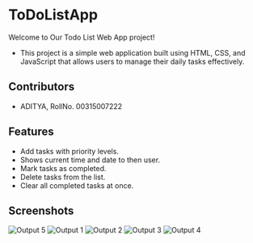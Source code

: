 # ToDoListApp
Welcome to Our Todo List Web App project! 
- This project is a simple web application built using HTML, CSS, and JavaScript that allows users to manage their daily tasks effectively.

## Contributors
- ADITYA, RollNo. 00315007222

## Features

- Add tasks with priority levels.
- Shows current time and date to then user.
- Mark tasks as completed.
- Delete tasks from the list.
- Clear all completed tasks at once.


## Screenshots
![Output 5](https://github.com/QuillX4/ToDoListApp/assets/129599872/1418fae2-6a86-4dec-aa0c-f2827598b310)
![Output 1](https://github.com/QuillX4/ToDoListApp/assets/129599872/0830fdd3-7b5f-42b9-983f-901aa6930669)
![Output 2](https://github.com/QuillX4/ToDoListApp/assets/129599872/bb7bb9a8-0c37-40c0-aede-e812b4612a63)
![Output 3](https://github.com/QuillX4/ToDoListApp/assets/129599872/f65eb4fa-06ac-4c00-9ef4-7da14effe878)
![Output 4](https://github.com/QuillX4/ToDoListApp/assets/129599872/f85142ca-607c-4b35-954f-1f19cd77d8ff)

